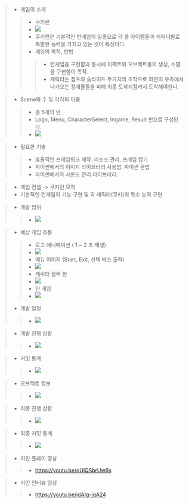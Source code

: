 > - 게임의 소개
> > - 쿠키런
> > - <img src="https://github.com/Hongsom98/2DGP/blob/master/TermProject/Readme/cookierun_sample.PNG">
> > - 쿠키런은 기본적인 런게임의 일종으로 각 종 아이템들과 캐릭터별로 특별한 능력을 가지고 있는 것이 특징이다.
> > - 게임의 목적, 방법
> > > - 런게임을 구현함과 동시에 이펙트와 오브젝트들의 생성, 소멸을 구현함이 목적.
> > > - 캐릭터는 점프와 슬라이드 두가지의 조작으로 화면의 우측에서 다가오는 장애물들을 피해 최종 도착지점까지 도착해야한다. 

> - Scene의 수 및 각각의 이름
> > - 총 5개의 씬
> > - Logo, Menu, CharacterSelect, Ingame, Result 씬으로 구성된다.
> > - <img src="https://github.com/Hongsom98/2DGP/blob/master/TermProject/Readme/Diagram.PNG">

> - 필요한 기술
> > - 효율적인 프레임워크 제작. 리소스 관리, 프레임 잡기
> > - 파이썬에서의 이미지 라이브러리 사용법. 파이썬 문법
> > - 파이썬에서의 사운드 관리 라이브러리.

> - 게임 컨셉 -> 쿠키런 모작
> - 기본적인 런게임의 기능 구현 및 각 캐릭터(쿠키)의 특수 능력 구현. 

> - 개발 범위
> > - <img src="https://github.com/Hongsom98/2DGP/blob/master/TermProject/Readme/DevelopmentScope.PNG">

> - 예상 게임 흐름
> > - 로고 애니메이션 ( 1 ~ 2 초 재생) 
> > - <img src="https://github.com/Hongsom98/2DGP/blob/master/TermProject/Readme/Logo.gif">
> > - 메뉴 이미지 (Start, Exit, 선택 박스 출력)
> > - <img src="https://github.com/Hongsom98/2DGP/blob/master/TermProject/Readme/MenuImage.png">
> > - 캐릭터 셀렉 씬
> > - <img src="https://github.com/Hongsom98/2DGP/blob/master/TermProject/Readme/CharacterSelect.png">
> > - 인 게임
> > - <img src="https://github.com/Hongsom98/2DGP/blob/master/TermProject/Readme/In_game.png">
> - 개발 일정
> > - <img src="https://github.com/Hongsom98/2DGP/blob/master/TermProject/Readme/DevelopmentSchedule.PNG">

> - 개발 진행 상황
> > - <img src="https://github.com/Hongsom98/2DGP/blob/master/TermProject/Readme/DevelopmentSchedulePercent.PNG">

> - 커밋 통계
> > - <img src="https://github.com/Hongsom98/2DGP/blob/master/TermProject/Readme/CommitsInsights.PNG">

> - 오브젝트 정보
> > - <img src="https://github.com/Hongsom98/2DGP/blob/master/TermProject/Readme/ClassInfo.PNG">

> - 최종 진행 상황
> > - <img src="https://github.com/Hongsom98/2DGP/blob/master/TermProject/Readme/LastDevelopment.PNG">

> - 최종 커밋 통계
> > - <img src="https://github.com/Hongsom98/2DGP/blob/master/TermProject/Readme/LastCommitInsight.PNG">

> - 지인 플레이 영상 
> > - https://youtu.be/oUlQSbrUw6s

> - 지인 인터뷰 영상
> > - https://youtu.be/idAIg-jqA24
